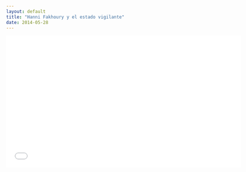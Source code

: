 ```yaml
---
layout: default
title: "Hanni Fakhoury y el estado vigilante"
date: 2014-05-28
---
```

<iframe width="640" height="360" src="//www.youtube-nocookie.com/embed/tWY6zW9840s" frameborder="0" allowfullscreen></iframe>
